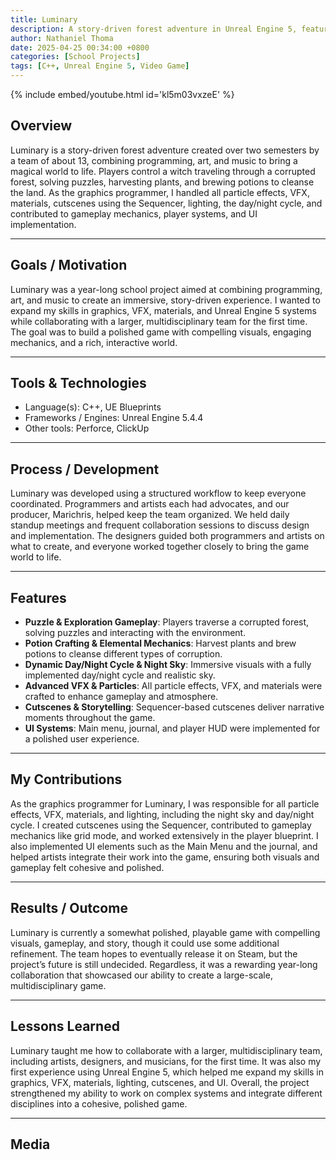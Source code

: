 ```yaml
---
title: Luminary
description: A story-driven forest adventure in Unreal Engine 5, featuring puzzle-solving, potion crafting, and awesome VFX.
author: Nathaniel Thoma
date: 2025-04-25 00:34:00 +0800
categories: [School Projects]
tags: [C++, Unreal Engine 5, Video Game]
---
```


{% include embed/youtube.html id='kl5m03vxzeE' %}

## Overview
Luminary is a story-driven forest adventure created over two semesters by a team of about 13, combining programming, art, and music to bring a magical world to life. Players control a witch traveling through a corrupted forest, solving puzzles, harvesting plants, and brewing potions to cleanse the land. As the graphics programmer, I handled all particle effects, VFX, materials, cutscenes using the Sequencer, lighting, the day/night cycle, and contributed to gameplay mechanics, player systems, and UI implementation.

---

## Goals / Motivation
Luminary was a year-long school project aimed at combining programming, art, and music to create an immersive, story-driven experience. I wanted to expand my skills in graphics, VFX, materials, and Unreal Engine 5 systems while collaborating with a larger, multidisciplinary team for the first time. The goal was to build a polished game with compelling visuals, engaging mechanics, and a rich, interactive world.

---

## Tools & Technologies
- Language(s): C++, UE Blueprints
- Frameworks / Engines: Unreal Engine 5.4.4
- Other tools: Perforce, ClickUp

---

## Process / Development
Luminary was developed using a structured workflow to keep everyone coordinated. Programmers and artists each had advocates, and our producer, Marichris, helped keep the team organized. We held daily standup meetings and frequent collaboration sessions to discuss design and implementation. The designers guided both programmers and artists on what to create, and everyone worked together closely to bring the game world to life.

---

## Features
- **Puzzle & Exploration Gameplay**: Players traverse a corrupted forest, solving puzzles and interacting with the environment.
- **Potion Crafting & Elemental Mechanics**: Harvest plants and brew potions to cleanse different types of corruption.
- **Dynamic Day/Night Cycle & Night Sky**: Immersive visuals with a fully implemented day/night cycle and realistic sky.
- **Advanced VFX & Particles**: All particle effects, VFX, and materials were crafted to enhance gameplay and atmosphere.
- **Cutscenes & Storytelling**: Sequencer-based cutscenes deliver narrative moments throughout the game.
- **UI Systems**: Main menu, journal, and player HUD were implemented for a polished user experience.

---

## My Contributions
As the graphics programmer for Luminary, I was responsible for all particle effects, VFX, materials, and lighting, including the night sky and day/night cycle. I created cutscenes using the Sequencer, contributed to gameplay mechanics like grid mode, and worked extensively in the player blueprint. I also implemented UI elements such as the Main Menu and the journal, and helped artists integrate their work into the game, ensuring both visuals and gameplay felt cohesive and polished.

---

## Results / Outcome
Luminary is currently a somewhat polished, playable game with compelling visuals, gameplay, and story, though it could use some additional refinement. The team hopes to eventually release it on Steam, but the project’s future is still undecided. Regardless, it was a rewarding year-long collaboration that showcased our ability to create a large-scale, multidisciplinary game.

---

## Lessons Learned
Luminary taught me how to collaborate with a larger, multidisciplinary team, including artists, designers, and musicians, for the first time. It was also my first experience using Unreal Engine 5, which helped me expand my skills in graphics, VFX, materials, lighting, cutscenes, and UI. Overall, the project strengthened my ability to work on complex systems and integrate different disciplines into a cohesive, polished game.

---

## Media

